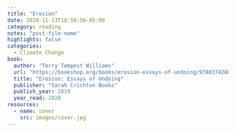 ```yaml
---
title: "Erosion"
date: 2020-11-13T18:58:56-05:00
category: reading
notes: "post-file-name"
highlights: false
categories:
  - Climate Change
book:
  author: "Terry Tempest Williams"
  url: "https://bookshop.org/books/erosion-essays-of-undoing/9780374280062"
  title: "Erosion: Essays of Undoing"
  publisher: "Sarah Crichton Books"
  publish_year: 2019
  year_read: 2020
resources:
  - name: cover
    src: images/cover.jpg
---
```


